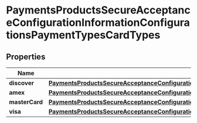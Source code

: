 
# PaymentsProductsSecureAcceptanceConfigurationInformationConfigurationsPaymentTypesCardTypes

## Properties
Name | Type | Description | Notes
------------ | ------------- | ------------- | -------------
**discover** | [**PaymentsProductsSecureAcceptanceConfigurationInformationConfigurationsPaymentTypesCardTypesDiscover**](PaymentsProductsSecureAcceptanceConfigurationInformationConfigurationsPaymentTypesCardTypesDiscover.md) |  |  [optional]
**amex** | [**PaymentsProductsSecureAcceptanceConfigurationInformationConfigurationsPaymentTypesCardTypesDiscover**](PaymentsProductsSecureAcceptanceConfigurationInformationConfigurationsPaymentTypesCardTypesDiscover.md) |  |  [optional]
**masterCard** | [**PaymentsProductsSecureAcceptanceConfigurationInformationConfigurationsPaymentTypesCardTypesDiscover**](PaymentsProductsSecureAcceptanceConfigurationInformationConfigurationsPaymentTypesCardTypesDiscover.md) |  |  [optional]
**visa** | [**PaymentsProductsSecureAcceptanceConfigurationInformationConfigurationsPaymentTypesCardTypesDiscover**](PaymentsProductsSecureAcceptanceConfigurationInformationConfigurationsPaymentTypesCardTypesDiscover.md) |  |  [optional]




